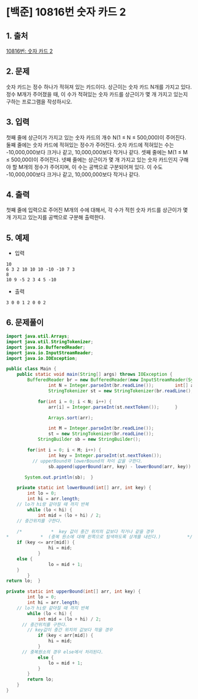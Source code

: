 # [백준] 10816번 숫자 카드 2

## 1. 출처

[10816번: 숫자 카드 2](https://www.acmicpc.net/problem/10816)

## 2. 문제

숫자 카드는 정수 하나가 적혀져 있는 카드이다. 상근이는 숫자 카드 N개를 가지고 있다. 정수 M개가 주어졌을 때, 이 수가 적혀있는 숫자 카드를 상근이가 몇 개 가지고 있는지 구하는 프로그램을 작성하시오.

## 3. 입력

첫째 줄에 상근이가 가지고 있는 숫자 카드의 개수 N(1 ≤ N ≤ 500,000)이 주어진다. 둘째 줄에는 숫자 카드에 적혀있는 정수가 주어진다. 숫자 카드에 적혀있는 수는 -10,000,000보다 크거나 같고, 10,000,000보다 작거나 같다.
셋째 줄에는 M(1 ≤ M ≤ 500,000)이 주어진다. 넷째 줄에는 상근이가 몇 개 가지고 있는 숫자 카드인지 구해야 할 M개의 정수가 주어지며, 이 수는 공백으로 구분되어져 있다. 이 수도 -10,000,000보다 크거나 같고, 10,000,000보다 작거나 같다.

## 4. 출력

첫째 줄에 입력으로 주어진 M개의 수에 대해서, 각 수가 적힌 숫자 카드를 상근이가 몇 개 가지고 있는지를 공백으로 구분해 출력한다.

## 5. 예제

- 입력

```
10
6 3 2 10 10 10 -10 -10 7 3
8
10 9 -5 2 3 4 5 -10
```

- 출력

```
3 0 0 1 2 0 0 2
```

## 6. 문제풀이

```java
import java.util.Arrays;
import java.util.StringTokenizer;
import java.io.BufferedReader;
import java.io.InputStreamReader;
import java.io.IOException; 

public class Main {
 	public static void main(String[] args) throws IOException {
 		BufferedReader br = new BufferedReader(new InputStreamReader(System.in));
				int N = Integer.parseInt(br.readLine());		int[] arr = new int[N];
				StringTokenizer st = new StringTokenizer(br.readLine(), " ");

    		for(int i = 0; i < N; i++) {
    			arr[i] = Integer.parseInt(st.nextToken());		}

				Arrays.sort(arr);

				int M = Integer.parseInt(br.readLine());
				st = new StringTokenizer(br.readLine());
		    StringBuilder sb = new StringBuilder();				

        for(int i = 0; i < M; i++) {
    			int key = Integer.parseInt(st.nextToken()); 			
          // upperBound와 lowerBound의 차이 값을 구한다.
    			sb.append(upperBound(arr, key) - lowerBound(arr, key)).append(' ');		}		

       System.out.println(sb);	}

 	private static int lowerBound(int[] arr, int key) {
		int lo = 0;
 		int hi = arr.length;
  	// lo가 hi랑 같아질 때 까지 반복
		while (lo < hi) {
 			int mid = (lo + hi) / 2;
    // 중간위치를 구한다. 			

    /*			 *  key 값이 중간 위치의 값보다 작거나 같을 경우			 
*  			 *  (중복 원소에 대해 왼쪽으로 탐색하도록 상계를 내린다.)			 */			
    if (key <= arr[mid]) {
				hi = mid;
			} 			
    else {
				lo = mid + 1;			
    }
 		} 		
return lo;	} 	

private static int upperBound(int[] arr, int key) {
		int lo = 0;
 		int hi = arr.length;
  	// lo가 hi랑 같아질 때 까지 반복
		while (lo < hi) {
 			int mid = (lo + hi) / 2; 
      // 중간위치를 구한다.
 	    // key값이 중간 위치의 값보다 작을 경우
			if (key < arr[mid]) {
				hi = mid;
			}			
      // 중복원소의 경우 else에서 처리된다.
			else {
				lo = mid + 1;
			}
 		}
 		return lo;
	}
}
```